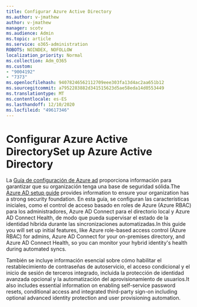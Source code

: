 ```yaml
---
title: Configurar Azure Active Directory
ms.author: v-jmathew
author: v-jmathew
manager: scotv
ms.audience: Admin
ms.topic: article
ms.service: o365-administration
ROBOTS: NOINDEX, NOFOLLOW
localization_priority: Normal
ms.collection: Adm_O365
ms.custom:
- "9004192"
- "7373"
ms.openlocfilehash: 94078246562112709eee303fa13d4ac2aa651b12
ms.sourcegitcommit: a7952283882d341515623d5ae58eda14d0553449
ms.translationtype: MT
ms.contentlocale: es-ES
ms.lasthandoff: 12/10/2020
ms.locfileid: "49617346"
---
```

# <a name="set-up-azure-active-directory"></a><span data-ttu-id="bbb8b-102">Configurar Azure Active Directory</span><span class="sxs-lookup"><span data-stu-id="bbb8b-102">Set up Azure Active Directory</span></span>

<span data-ttu-id="bbb8b-103">La [Guía de configuración de Azure ad](https://go.microsoft.com/fwlink/?linkid=2134390) proporciona información para garantizar que su organización tenga una base de seguridad sólida.</span><span class="sxs-lookup"><span data-stu-id="bbb8b-103">The [Azure AD setup guide](https://go.microsoft.com/fwlink/?linkid=2134390) provides information to ensure your organization has a strong security foundation.</span></span> <span data-ttu-id="bbb8b-104">En esta guía, se configuran las características iniciales, como el control de acceso basado en roles de Azure (Azure RBAC) para los administradores, Azure AD Connect para el directorio local y Azure AD Connect Health, de modo que pueda supervisar el estado de la identidad híbrida durante las sincronizaciones automatizadas.</span><span class="sxs-lookup"><span data-stu-id="bbb8b-104">In this guide you will set up initial features, like Azure role-based access control (Azure RBAC) for admins, Azure AD Connect for your on-premises directory, and Azure AD Connect Health, so you can monitor your hybrid identity's health during automated syncs.</span></span>

<span data-ttu-id="bbb8b-105">También se incluye información esencial sobre cómo habilitar el restablecimiento de contraseñas de autoservicio, el acceso condicional y el inicio de sesión de terceros integrado, incluida la protección de identidad avanzada opcional y la automatización del aprovisionamiento de usuarios.</span><span class="sxs-lookup"><span data-stu-id="bbb8b-105">It also includes essential information on enabling self-service password resets, conditional access and integrated third-party sign-on including optional advanced identity protection and user provisioning automation.</span></span>
